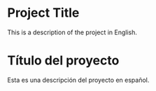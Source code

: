 <!--# Informática Gráfica
Ingenería Informática/Computing Engineering Unizar 2022-23.
-->
<div lang="en">
  <h1>Project Title</h1>
  <p>This is a description of the project in English.</p>
</div>
<div lang="es">
  <h1>Título del proyecto</h1>
  <p>Esta es una descripción del proyecto en español.</p>
</div>


<!--

This project is licensed under the terms of the [GNU General Public License v3.0](https://www.gnu.org/licenses/gpl-3.0.en.html) (GPLv3). The GPLv3 is a license that guarantees the freedom to share, use, and modify the software, and requires that any derivative works are also distributed under the same terms. A copy of the license can be found in the [LICENSE](LICENSE) file.

# Scenes:
![Hola](scenes/scene8-512ppp_4lightpoints.png)

![Hola](scenes/scene4-512ppp_cinematic.png)

![Hola](scenes/scene13-512ppp_cinematic-blue.png)

![Hola](scenes/scene6-512ppp_new-hdr.png)

![Hola](scenes/scene10-256ppp_superliminal.png)
-->

